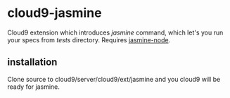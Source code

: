 cloud9-jasmine
==============
Cloud9 extension which introduces _jasmine_ command, which let's you run your specs from _tests_ directory.
Requires [jasmine-node](https://github.com/mhevery/jasmine-node).

## installation
Clone source to cloud9/server/cloud9/ext/jasmine and you cloud9 will be ready for jasmine.
